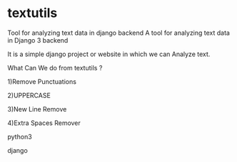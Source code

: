 # textutils
Tool for analyzing text data in django backend
A tool for analyzing text data in Django 3 backend

It is a simple django project or website in which we can Analyze text.

What Can We do from textutils ?

1)Remove Punctuations

2)UPPERCASE

3)New Line Remove


4)Extra Spaces Remover



python3

django
